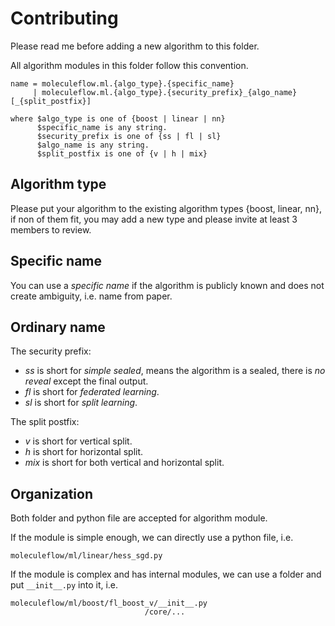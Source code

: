 # Contributing

Please read me before adding a new algorithm to this folder.

All algorithm modules in this folder follow this convention.

```
name = moleculeflow.ml.{algo_type}.{specific_name}
     | moleculeflow.ml.{algo_type}.{security_prefix}_{algo_name}[_{split_postfix}]

where $algo_type is one of {boost | linear | nn}
      $specific_name is any string.
      $security_prefix is one of {ss | fl | sl}
      $algo_name is any string.
      $split_postfix is one of {v | h | mix}
```

## Algorithm type

Please put your algorithm to the existing algorithm types {boost, linear, nn}, if non of them fit, you may add a new type and please invite at least 3 members to review.

## Specific name

You can use a *specific name* if the algorithm is publicly known and does not create ambiguity, i.e. name from paper.

## Ordinary name

The security prefix:

- *ss* is short for *simple sealed*, means the algorithm is a sealed, there is *no reveal* except the final output.
- *fl* is short for *federated learning*.
- *sl* is short for *split learning*.

The split postfix:

- *v* is short for vertical split.
- *h* is short for horizontal split.
- *mix* is short for both vertical and horizontal split.

## Organization

Both folder and python file are accepted for algorithm module.

If the module is simple enough, we can directly use a python file, i.e.

```
moleculeflow/ml/linear/hess_sgd.py
```

If the module is complex and has internal modules, we can use a folder and put `__init__.py` into it, i.e.

```
moleculeflow/ml/boost/fl_boost_v/__init__.py
                              /core/...
```
